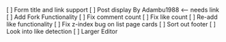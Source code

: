 [ ] Form title and link support
[ ] Post display By Adambu1988 <-- needs link
[ ] Add Fork Functionality
[ ] Fix comment count
[ ] Fix like count
[ ] Re-add like functionality
[ ] Fix z-index bug on list page cards
[ ] Sort out footer
[ ] Look into like detection
[ ] Larger Editor